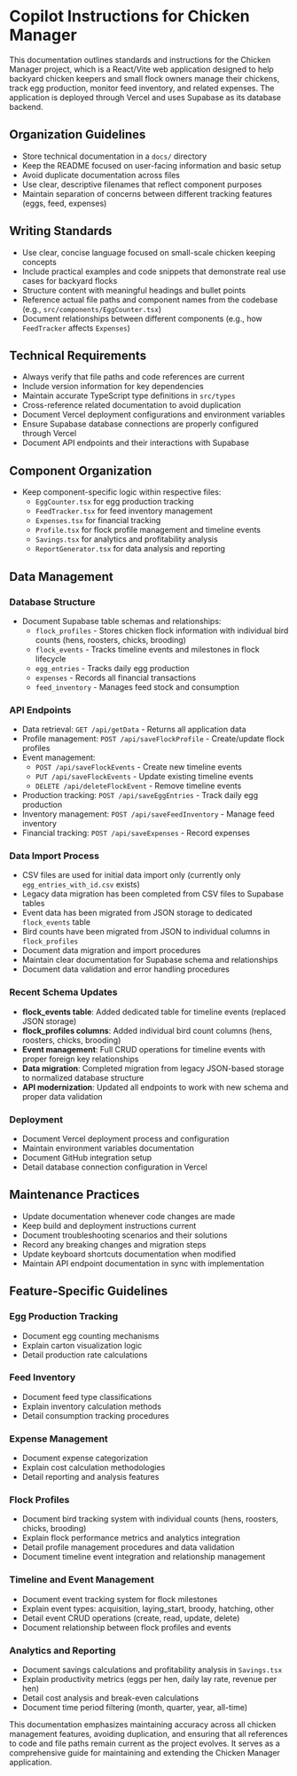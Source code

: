 # Copilot Instructions for Chicken Manager

This documentation outlines standards and instructions for the Chicken Manager project, which is a React/Vite web application designed to help backyard chicken keepers and small flock owners manage their chickens, track egg production, monitor feed inventory, and related expenses. The application is deployed through Vercel and uses Supabase as its database backend.

## Organization Guidelines

- Store technical documentation in a `docs/` directory
- Keep the README focused on user-facing information and basic setup
- Avoid duplicate documentation across files
- Use clear, descriptive filenames that reflect component purposes
- Maintain separation of concerns between different tracking features (eggs, feed, expenses)

## Writing Standards

- Use clear, concise language focused on small-scale chicken keeping concepts
- Include practical examples and code snippets that demonstrate real use cases for backyard flocks
- Structure content with meaningful headings and bullet points
- Reference actual file paths and component names from the codebase (e.g., `src/components/EggCounter.tsx`)
- Document relationships between different components (e.g., how `FeedTracker` affects `Expenses`)

## Technical Requirements

- Always verify that file paths and code references are current
- Include version information for key dependencies
- Maintain accurate TypeScript type definitions in `src/types`
- Cross-reference related documentation to avoid duplication
- Document Vercel deployment configurations and environment variables
- Ensure Supabase database connections are properly configured through Vercel
- Document API endpoints and their interactions with Supabase

## Component Organization

- Keep component-specific logic within respective files:
  - `EggCounter.tsx` for egg production tracking
  - `FeedTracker.tsx` for feed inventory management
  - `Expenses.tsx` for financial tracking
  - `Profile.tsx` for flock profile management and timeline events
  - `Savings.tsx` for analytics and profitability analysis
  - `ReportGenerator.tsx` for data analysis and reporting

## Data Management

### Database Structure
- Document Supabase table schemas and relationships:
  - `flock_profiles` - Stores chicken flock information with individual bird counts (hens, roosters, chicks, brooding)
  - `flock_events` - Tracks timeline events and milestones in flock lifecycle
  - `egg_entries` - Tracks daily egg production
  - `expenses` - Records all financial transactions
  - `feed_inventory` - Manages feed stock and consumption

### API Endpoints
- Data retrieval: `GET /api/getData` - Returns all application data
- Profile management: `POST /api/saveFlockProfile` - Create/update flock profiles
- Event management: 
  - `POST /api/saveFlockEvents` - Create new timeline events
  - `PUT /api/saveFlockEvents` - Update existing timeline events
  - `DELETE /api/deleteFlockEvent` - Remove timeline events
- Production tracking: `POST /api/saveEggEntries` - Track daily egg production
- Inventory management: `POST /api/saveFeedInventory` - Manage feed inventory
- Financial tracking: `POST /api/saveExpenses` - Record expenses

### Data Import Process
- CSV files are used for initial data import only (currently only `egg_entries_with_id.csv` exists)
- Legacy data migration has been completed from CSV files to Supabase tables
- Event data has been migrated from JSON storage to dedicated `flock_events` table
- Bird counts have been migrated from JSON to individual columns in `flock_profiles`
- Document data migration and import procedures
- Maintain clear documentation for Supabase schema and relationships
- Document data validation and error handling procedures

### Recent Schema Updates
- **flock_events table**: Added dedicated table for timeline events (replaced JSON storage)
- **flock_profiles columns**: Added individual bird count columns (hens, roosters, chicks, brooding)
- **Event management**: Full CRUD operations for timeline events with proper foreign key relationships
- **Data migration**: Completed migration from legacy JSON-based storage to normalized database structure
- **API modernization**: Updated all endpoints to work with new schema and proper data validation

### Deployment
- Document Vercel deployment process and configuration
- Maintain environment variables documentation
- Document GitHub integration setup
- Detail database connection configuration in Vercel

## Maintenance Practices

- Update documentation whenever code changes are made
- Keep build and deployment instructions current
- Document troubleshooting scenarios and their solutions
- Record any breaking changes and migration steps
- Update keyboard shortcuts documentation when modified
- Maintain API endpoint documentation in sync with implementation

## Feature-Specific Guidelines

### Egg Production Tracking
- Document egg counting mechanisms
- Explain carton visualization logic
- Detail production rate calculations

### Feed Inventory
- Document feed type classifications
- Explain inventory calculation methods
- Detail consumption tracking procedures

### Expense Management
- Document expense categorization
- Explain cost calculation methodologies
- Detail reporting and analysis features

### Flock Profiles
- Document bird tracking system with individual counts (hens, roosters, chicks, brooding)
- Explain flock performance metrics and analytics integration
- Detail profile management procedures and data validation
- Document timeline event integration and relationship management

### Timeline and Event Management
- Document event tracking system for flock milestones
- Explain event types: acquisition, laying_start, broody, hatching, other
- Detail event CRUD operations (create, read, update, delete)
- Document relationship between flock profiles and events

### Analytics and Reporting
- Document savings calculations and profitability analysis in `Savings.tsx`
- Explain productivity metrics (eggs per hen, daily lay rate, revenue per hen)
- Detail cost analysis and break-even calculations
- Document time period filtering (month, quarter, year, all-time)

This documentation emphasizes maintaining accuracy across all chicken management features, avoiding duplication, and ensuring that all references to code and file paths remain current as the project evolves. It serves as a comprehensive guide for maintaining and extending the Chicken Manager application.